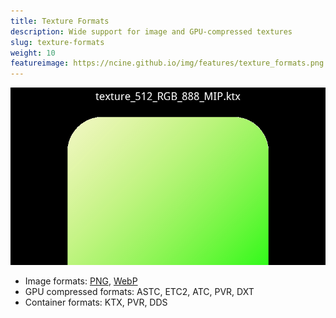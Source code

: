 ```yaml
---
title: Texture Formats
description: Wide support for image and GPU-compressed textures
slug: texture-formats
weight: 10
featureimage: https://ncine.github.io/img/features/texture_formats.png
---
```


![Texture Formats](/img/features/texture_formats.png)

- Image formats: [PNG](http://www.libpng.org/pub/png/libpng.html), [WebP](https://developers.google.com/speed/webp/)
- GPU compressed formats: ASTC, ETC2, ATC, PVR, DXT
- Container formats: KTX, PVR, DDS
